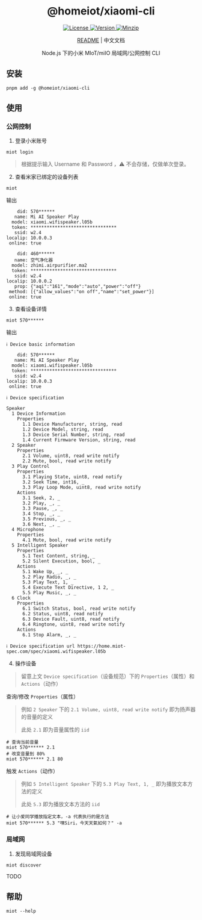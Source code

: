 <h1 align="center">@homeiot/xiaomi-cli</h1>

<p align="center">
  <a href="https://github.com/qq15725/homeiot/blob/master/LICENSE" class="mr-3">
    <img src="https://img.shields.io/npm/l/homeiot.svg" alt="License">
  </a>
  <a href="https://www.npmjs.com/package/@homeiot/xiaomi-cli">
    <img src="https://img.shields.io/npm/v/@homeiot/xiaomi-cli.svg" alt="Version">
  </a>
  <a href="https://cdn.jsdelivr.net/npm/@homeiot/xiaomi-cli/dist/index.mjs">
    <img src="https://img.shields.io/bundlephobia/minzip/@homeiot/xiaomi-cli" alt="Minzip">
  </a>
</p>

<p align="center"><a href="README.md">README</a> | 中文文档</p>

<p align="center">Node.js 下的小米 MIoT/miIO 局域网/公网控制 CLI</p>

## 安装

```shell
pnpm add -g @homeiot/xiaomi-cli
```

## 使用

### 公网控制

1. 登录小米账号

```shell
miot login
```

> 根据提示输入 Username 和 Password ，⚠️ 不会存储，仅做单次登录。

2. 查看米家已绑定的设备列表

```shell
miot
```

输出

```shell
    did: 570******
   name: Mi AI Speaker Play
  model: xiaomi.wifispeaker.l05b
  token: ********************************
   ssid: w2.4
localip: 10.0.0.3
 online: true

    did: 460******
   name: 空气净化器
  model: zhimi.airpurifier.ma2
  token: ********************************
   ssid: w2.4
localip: 10.0.0.2
   prop: {"aqi":"161","mode":"auto","power":"off"}
 method: [{"allow_values":"on off","name":"set_power"}]
 online: true
```

3. 查看设备详情

```shell
miot 570******
```

输出

```shell
ℹ Device basic information

    did: 570******
   name: Mi AI Speaker Play
  model: xiaomi.wifispeaker.l05b
  token: ********************************
   ssid: w2.4
localip: 10.0.0.3
 online: true

ℹ Device specification

Speaker
  1 Device Information
    Properties
      1.1 Device Manufacturer, string, read
      1.2 Device Model, string, read
      1.3 Device Serial Number, string, read
      1.4 Current Firmware Version, string, read
  2 Speaker
    Properties
      2.1 Volume, uint8, read write notify
      2.2 Mute, bool, read write notify
  3 Play Control
    Properties
      3.1 Playing State, uint8, read notify
      3.2 Seek Time, int16, _
      3.3 Play Loop Mode, uint8, read write notify
    Actions
      3.1 Seek, 2, _
      3.2 Play, _, _
      3.3 Pause, _, _
      3.4 Stop, _, _
      3.5 Previous, _, _
      3.6 Next, _, _
  4 Microphone
    Properties
      4.1 Mute, bool, read write notify
  5 Intelligent Speaker
    Properties
      5.1 Text Content, string, _
      5.2 Silent Execution, bool, _
    Actions
      5.1 Wake Up, _, _
      5.2 Play Radio, _, _
      5.3 Play Text, 1, _
      5.4 Execute Text Directive, 1 2, _
      5.5 Play Music, _, _
  6 Clock
    Properties
      6.1 Switch Status, bool, read write notify
      6.2 Status, uint8, read notify
      6.3 Device Fault, uint8, read notify
      6.4 Ringtone, uint8, read write notify
    Actions
      6.1 Stop Alarm, _, _

ℹ Device specification url https://home.miot-spec.com/spec/xiaomi.wifispeaker.l05b
```

4. 操作设备

> 留意上文 `Device specification`（设备规范）下的 `Properties`（属性）和 `Actions`（动作）

查询/修改 `Properties`（属性）

> 例如 `2 Speaker` 下的 `2.1 Volume, uint8, read write notify` 即为扬声器的音量的定义
>
> 此处 `2.1` 即为音量属性的 `iid`

```shell
# 查询当前音量
miot 570****** 2.1
# 改变音量到 80%
miot 570****** 2.1 80
```

触发 `Actions`（动作）

> 例如 `5 Intelligent Speaker` 下的 `5.3 Play Text, 1, _` 即为播放文本方法的定义
>
> 此处 `5.3` 即为播放文本方法的 `iid`

```shell
# 让小爱同学播放指定文本，-a 代表执行的是方法
miot 570****** 5.3 "嘿Siri，今天天氣如何？" -a
```

### 局域网

1. 发现局域网设备

```shell
miot discover
```

TODO

## 帮助

```shell
miot --help
```


